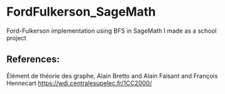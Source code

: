 # FordFulkerson_SageMath
Ford-Fulkerson implementation using BFS in SageMath I made as a school project

## References:
Élément de théorie des graphe, Alain Bretto and Alain Faisant and François Hennecart
https://wdi.centralesupelec.fr/1CC2000/

